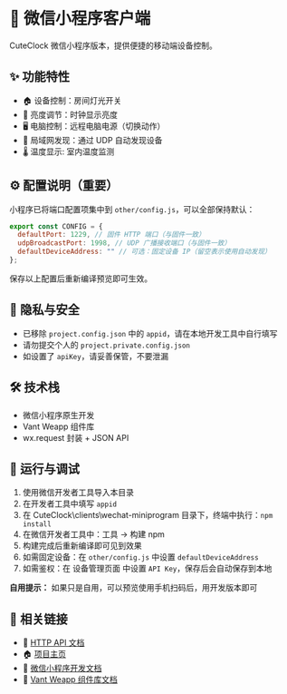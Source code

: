 # 📱 微信小程序客户端

CuteClock 微信小程序版本，提供便捷的移动端设备控制。

## ✨ 功能特性

- 🏠 设备控制：房间灯光开关
- 🔆 亮度调节：时钟显示亮度
- 🖥️ 电脑控制：远程电脑电源（切换动作）
- 📡 局域网发现：通过 UDP 自动发现设备
- 🌡️ 温度显示: 室内温度监测

## ⚙️ 配置说明（重要）

小程序已将端口配置项集中到 `other/config.js`，可以全部保持默认：

```js
export const CONFIG = {
  defaultPort: 1229, // 固件 HTTP 端口（与固件一致）
  udpBroadcastPort: 1998, // UDP 广播接收端口（与固件一致）
  defaultDeviceAddress: "" // 可选：固定设备 IP（留空表示使用自动发现）
};
```

保存以上配置后重新编译预览即可生效。

## 🧹 隐私与安全

- 已移除 `project.config.json` 中的 `appid`，请在本地开发工具中自行填写
- 请勿提交个人的 `project.private.config.json`
- 如设置了 `apiKey`，请妥善保管，不要泄漏

## 🛠️ 技术栈

- 微信小程序原生开发
- Vant Weapp 组件库
- wx.request 封装 + JSON API

## 🚀 运行与调试

1. 使用微信开发者工具导入本目录
2. 在开发者工具中填写 `appid`
3. 在 CuteClock\clients\wechat-miniprogram 目录下，终端中执行：`npm install`
4. 在微信开发者工具中：工具 → 构建 npm
5. 构建完成后重新编译即可见到效果
6. 如需固定设备：在 `other/config.js` 中设置 `defaultDeviceAddress`
7. 如需鉴权：在 设备管理页面 中设置 `API Key`，保存后会自动保存到本地

**自用提示：** 如果只是自用，可以预览使用手机扫码后，用开发版本即可

## 🔗 相关链接

- 📖 [HTTP API 文档](../../docs/api-usage.md)
- 🏠 [项目主页](../../README.md)
- 📱 [微信小程序开发文档](https://developers.weixin.qq.com/miniprogram/dev/framework/)
- 🧩 [Vant Weapp 组件库文档](https://vant-ui.github.io/vant-weapp/#/quickstart)
